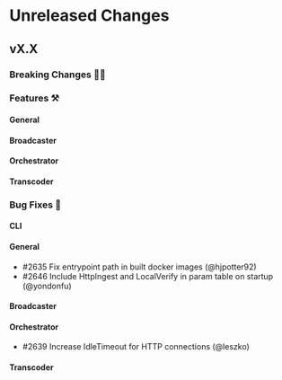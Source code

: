 # Unreleased Changes

## vX.X

### Breaking Changes 🚨🚨

### Features ⚒

#### General

#### Broadcaster

#### Orchestrator

#### Transcoder

### Bug Fixes 🐞

#### CLI

#### General

- \#2635 Fix entrypoint path in built docker images (@hjpotter92)
- \#2646 Include HttpIngest and LocalVerify in param table on startup (@yondonfu)

#### Broadcaster

#### Orchestrator
- \#2639 Increase IdleTimeout for HTTP connections (@leszko)

#### Transcoder
